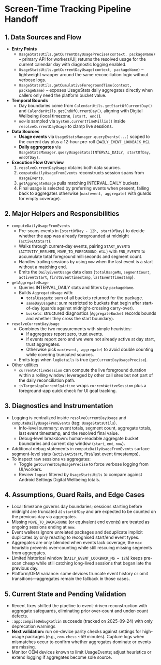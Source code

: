# Screen-Time Tracking Pipeline Handoff

## 1. Data Sources and Flow
- **Entry Points**
  - `UsageStatsUtils.getCurrentDayUsagePrecise(context, packageName)` – primary API for workers/UI; returns the resolved usage for the current calendar day with diagnostic logging enabled.
  - `UsageStatsUtils.getCurrentDayUsage(context, packageName)` – lightweight wrapper around the same reconciliation logic without verbose logs.
  - `UsageStatsUtils.getCumulativeForegroundTime(context, packageName)` – exposes UsageStats daily aggregates directly when callers only need the platform bucket value.
- **Temporal Bounds**
  - Day boundaries come from `CalendarUtils.getStartOfCurrentDay()` and `CalendarUtils.getEndOfCurrentDay()`, aligning with Digital Wellbeing (local timezone, `[start, end)`).
  - `now` is sampled via `System.currentTimeMillis()` inside `resolveCurrentDayUsage` to clamp live sessions.
- **Data Sources**
  - **Usage events** via `UsageStatsManager.queryEvents(...)` scoped to the current day plus a 12-hour pre-roll (`DAILY_EVENT_LOOKBACK_MS`).
  - **Daily aggregates** via `UsageStatsManager.queryUsageStats(INTERVAL_DAILY, startOfDay, endOfDay)`.
- **Execution Flow Overview**
  1. `resolveCurrentDayUsage` obtains both data sources.
  2. `computeDailyUsageFromEvents` reconstructs session spans from `UsageEvents`.
  3. `getAggregateUsage` pulls matching INTERVAL_DAILY buckets.
  4. Final usage is selected by preferring events when present, falling back to aggregates otherwise (`max(event, aggregate)` with guards for empty coverage).

## 2. Major Helpers and Responsibilities
- `computeDailyUsageFromEvents`
  - Pre-scans events in `[startOfDay - 12h, startOfDay)` to decide whether the app was already foregrounded at midnight (`activeAtStart`).
  - Walks through current-day events, pairing `START_EVENTS` (`ACTIVITY_RESUMED`, `MOVE_TO_FOREGROUND`, etc.) with `END_EVENTS` to accumulate total foreground milliseconds and segment count.
  - Handles trailing sessions by using `now` when the last event is a start without a matching end.
  - Emits the `DailyEventUsage` data class (`totalUsageMs`, `segmentCount`, `activeAtStart`, `firstEventTimestamp`, `lastEventTimestamp`).
- `getAggregateUsage`
  - Queries INTERVAL_DAILY stats and filters by `packageName`.
  - Builds `AggregateUsage` with:
    - `totalUsageMs`: sum of all buckets returned for the package.
    - `sameDayUsageMs`: sum restricted to buckets that begin after start-of-day (guards against midnight-crossing carry-over).
    - `buckets`: structured diagnostics (`AggregateBucket` records bounds and whether they cross the start boundary).
- `resolveCurrentDayUsage`
  - Combines the two measurements with simple heuristics:
    - If aggregates report zero, trust events.
    - If events report zero and we were not already active at day start, trust aggregates.
    - Otherwise pick `max(event, aggregate)` to avoid double counting while covering truncated sources.
  - Emits logs when `logDetails` is true (`getCurrentDayUsagePrecise`).
- Other utilities
  - `currentActiveSession` can compute the live foreground duration within a rolling window; leveraged by other call sites but not part of the daily reconciliation path.
  - `isTargetAppCurrentlyActive` wraps `currentActiveSession` plus a foreground-app quick check for UI goal tracking.

## 3. Diagnostics and Instrumentation
- Logging is centralized inside `resolveCurrentDayUsage` and `computeDailyUsageFromEvents` (tag: `UsageStatsUtils`).
  - Info-level summary: event totals, segment count, aggregate totals, last event timestamp, and the resolved final value.
  - Debug-level breakdown: human-readable aggregate bucket boundaries and current day window (`start`, `end`, `now`).
- Additional debug statements in `computeDailyUsageFromEvents` surface segment-level stats (`activeAtStart`, first/last event timestamps).
- To inspect raw sessions vs aggregates:
  - Toggle `getCurrentDayUsagePrecise` to force verbose logging from UI/workers.
  - Review `logcat` filtered by `UsageStatsUtils` to compare against Android Settings Digital Wellbeing totals.

## 4. Assumptions, Guard Rails, and Edge Cases
- Local timezone governs day boundaries; sessions starting before midnight are truncated at `startOfDay` and are expected to be counted on the previous day via aggregates.
- Missing `MOVE_TO_BACKGROUND` (or equivalent end events) are treated as ongoing sessions ending at `now`.
- Event walkers ignore unrelated packages and deduplicate implicit duplicates by only reacting to recognised start/end event types.
- Aggregates are only blended when events lack coverage; the `max` heuristic prevents over-counting while still rescuing missing segments from aggregates.
- Limited historical window (`DAILY_EVENT_LOOKBACK_MS = 12h`) keeps pre-scan cheap while still catching long-lived sessions that began late the previous day.
- Platform/OEM variance: some devices truncate event history or omit transitions—aggregates remain the fallback in those cases.

## 5. Current State and Pending Validation
- Recent fixes shifted the pipeline to event-driven reconstruction with aggregate safeguards, eliminating prior over-count and under-count defects.
- `:app:compileDebugKotlin` succeeds (tracked on 2025-09-24) with only deprecation warnings.
- **Next validation:** run on-device parity checks against settings for high-usage packages (e.g., `com.chess` ~59 minutes). Capture logs when mismatches occur to confirm whether aggregates dominate or events are missing.
- Monitor OEM devices known to limit UsageEvents; adjust heuristics or extend logging if aggregates become sole source.

